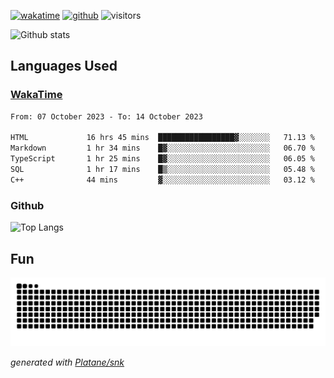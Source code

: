 [![wakatime](https://wakatime.com/badge/user/82c377cd-a54c-404c-b7df-177b313ca539.svg)](https://wakatime.com/@82c377cd-a54c-404c-b7df-177b313ca539)
[![github](https://img.shields.io/github/followers/xinthose?logo=github&style=plastic)](https://github.com/alanhamlett?tab=followers)
![visitors](https://visitor-badge.glitch.me/badge?page_id=xinthose&left_color=green&right_color=red)

![Github stats](https://github-readme-stats.vercel.app/api?username=xinthose&show_icons=true&theme=radical&count_private=true)

## Languages Used

### [WakaTime](https://wakatime.com/)
<!--START_SECTION:waka-->

```txt
From: 07 October 2023 - To: 14 October 2023

HTML             16 hrs 45 mins  █████████████████▓░░░░░░░   71.13 %
Markdown         1 hr 34 mins    █▓░░░░░░░░░░░░░░░░░░░░░░░   06.70 %
TypeScript       1 hr 25 mins    █▓░░░░░░░░░░░░░░░░░░░░░░░   06.05 %
SQL              1 hr 17 mins    █▒░░░░░░░░░░░░░░░░░░░░░░░   05.48 %
C++              44 mins         ▓░░░░░░░░░░░░░░░░░░░░░░░░   03.12 %
```

<!--END_SECTION:waka-->

### Github

![Top Langs](https://github-readme-stats.vercel.app/api/top-langs/?username=xinthose)

## Fun
![github contribution grid snake animation](https://raw.githubusercontent.com/xinthose/xinthose/output/github-contribution-grid-snake.svg)

_generated with [Platane/snk](https://github.com/Platane/snk)_
